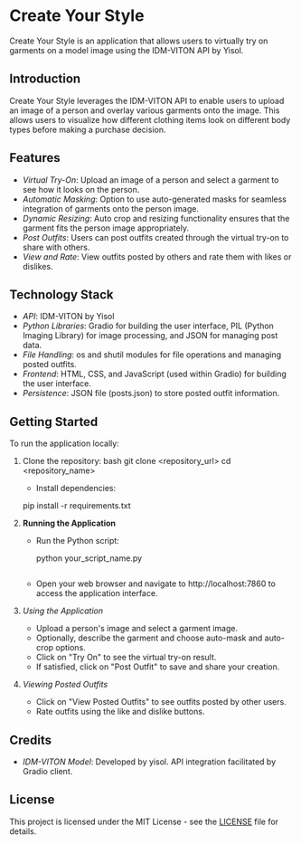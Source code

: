 # Create Your Style

Create Your Style is an application that allows users to virtually try on garments on a model image using the IDM-VITON API by Yisol.

## Introduction

Create Your Style leverages the IDM-VITON API to enable users to upload an image of a person and overlay various garments onto the image. This allows users to visualize how different clothing items look on different body types before making a purchase decision.

## Features

- *Virtual Try-On*: Upload an image of a person and select a garment to see how it looks on the person.
- *Automatic Masking*: Option to use auto-generated masks for seamless integration of garments onto the person image.
- *Dynamic Resizing*: Auto crop and resizing functionality ensures that the garment fits the person image appropriately.
- *Post Outfits*: Users can post outfits created through the virtual try-on to share with others.
- *View and Rate*: View outfits posted by others and rate them with likes or dislikes.

## Technology Stack

- *API*: IDM-VITON by Yisol
- *Python Libraries*: Gradio for building the user interface, PIL (Python Imaging Library) for image processing, and JSON for managing post data.
- *File Handling*: os and shutil modules for file operations and managing posted outfits.
- *Frontend*: HTML, CSS, and JavaScript (used within Gradio) for building the user interface.
- *Persistence*: JSON file (posts.json) to store posted outfit information.

## Getting Started

To run the application locally:

1. Clone the repository:
   bash
   git clone <repository_url>
   cd <repository_name>
   
    - Install dependencies:
     
     pip install -r requirements.txt
     
2. **Running the Application**
   - Run the Python script:
     
     python your_script_name.py
     ```
   - Open your web browser and navigate to http://localhost:7860 to access the application interface.

3. *Using the Application*
   - Upload a person's image and select a garment image.
   - Optionally, describe the garment and choose auto-mask and auto-crop options.
   - Click on "Try On" to see the virtual try-on result.
   - If satisfied, click on "Post Outfit" to save and share your creation.

4. *Viewing Posted Outfits*
   - Click on "View Posted Outfits" to see outfits posted by other users.
   - Rate outfits using the like and dislike buttons.

## Credits

- *IDM-VITON Model*: Developed by yisol. API integration facilitated by Gradio client.

## License

This project is licensed under the MIT License - see the [LICENSE](LICENSE) file for details.

